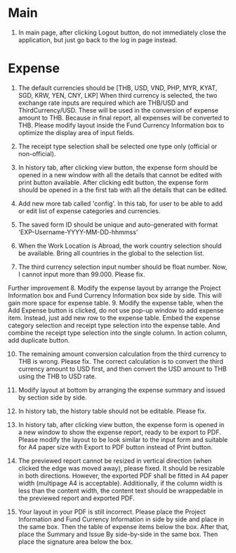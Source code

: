 # Main
1. In main page, after clicking Logout button, do not immediately close the application, but just go back to the log in page instead.

# Expense
1. The default currencies should be [THB, USD, VND, PHP, MYR, KYAT, SGD, KRW, YEN, CNY, LKP]
When third currency is selected, the two exchange rate inputs are required which are THB/USD and ThirdCurrency/USD. These will be used in the conversion of expense amount to THB. Because in final report, all expenses will be converted to THB. Please modify layout inside the Fund Currency Information box to optimize the display area of input fields.
2. The receipt type selection shall be selected one type only (official or non-official).
3. In history tab, after clicking view button, the expense form should be opened in a new window with all the details that cannot be edited with print button available. After clicking edit button, the expense form should be opened in a the first tab with all the details that can be edited.
4. Add new more tab called 'config'. In this tab, for user to be able to add or edit list of expense categories and currencies.
5. The saved form ID should be unique and auto-generated with format 'EXP-Username-YYYY-MM-DD-hhmmss'

6. When the Work Location is Abroad, the work country selection should be available. Bring all countries in the global to the selection list. 
7. The third currency selection input number should be float number. Now, I cannot input more than 99.000. Please fix.

Further improvement
8. Modify the expense layout by arrange the Project Information box and Fund Currency Information box side by side. This will gain more space for expense table.
9. Modify the expense table, when the Add Expense button is clicked, do not use pop-up window to add expense item. Instead, just add new row to the expense table. Embed the expense category selection and receipt type selection into the expense table. And combine the receipt type selection into the single column. In action column, add duplicate button.

10. The remaining amount conversion calculation from the third currency to THB is wrong. Please fix. The correct calculation is to convert the third currency amount to USD first, and then convert the USD amount to THB using the THB to USD rate.
11. Modify layout at bottom by arranging the expense summary and issued by section side by side.

12. In history tab, the history table should not be editable. Please fix.
13. In history tab, after clicking view button, the expense form is opened in a new window to show the expense report, ready to be export to PDF. Please modify the layout to be look similar to the input form and suitable for A4 paper size with Export to PDF button instead of Print button.

14. The previewed report cannot be resized in vertical direction (when clicked the edge was moved away), please fixed. It should be resizable in both directions. However, the exported PDF shall be fitted in A4 paper width (multipage A4 is acceptable). Additionally, if the column width is less than the content width, the content text should be wrappedable in the previewed report and exported PDF.

15. Your layout in your PDF is still incorrect. Please place the Project Information and Fund Currency Information in side by side and place in the same box. Then the table of expense items below the box. After that, place the Summary and Issue By side-by-side in the same box. Then place the signature area below the box. 
